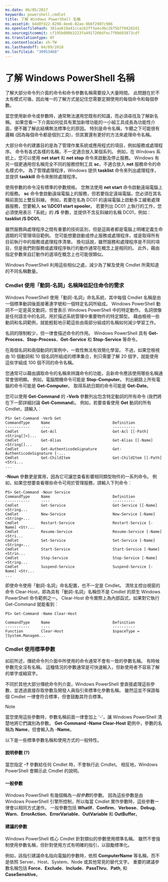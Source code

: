 ```yaml
---
ms.date: 06/05/2017
keywords: powershell,cmdlet
title: 了解 Windows PowerShell 名稱
ms.assetid: b4d0fd22-8298-4ee6-82ae-9b6f2907c986
ms.openlocfilehash: 381aa619a41ccacb2ff3a4cdbc2b75b7f04282d1
ms.sourcegitcommit: cf195b090b3223fa4917206dfec7f0b603873cdf
ms.translationtype: HT
ms.contentlocale: zh-TW
ms.lasthandoff: 04/09/2018
ms.locfileid: "30953468"
---
```

# <a name="learning-windows-powershell-names"></a>了解 Windows PowerShell 名稱
了解大部分命令列介面的命令和命令參數名稱需要投入大量時間。 此問題在於不太有模式可循，因此唯一的了解方式是記住您需要定期使用的每個命令和每個參數。

當您使用新命令或參數時，通常無法運用您既有的知識，而必須尋找及了解新名稱。 如果您看一下介面如何從具有累加新增功能的一小組工具成長為功能性介面，便不難了解此結構無法標準化的原因。 特別是命令名稱，乍聽之下可能很有邏輯 (因為每個命令都是個別工具)，但其實還有更好的方法來處理命令名稱。

大部分命令的建置目的是為了管理作業系統或應用程式的項目，例如服務或處理程序。 命令有各式各樣的名稱，不一定適合放入某個系列。 例如，在 Windows 系統上，您可以使用 **net start** 和 **net stop** 命令來啟動及停止服務。 Windows 有另一個更通用但名稱完全不同的服務控制工具 **sc**，不適合放入 **net** 服務命令的命名模式中。 為了管理處理程序，Windows 提供 **tasklist** 命令來列出處理程序，並提供 **taskkill** 命令來刪除處理程序。

使用參數的命令沒有標準的參數規格。 您無法使用 **net start** 命令啟動遠端電腦上的服務。 **sc** 命令會啟動遠端電腦上的服務，但若要指定遠端電腦，您必須在其名稱前面加上雙反斜線。 例如，若要在名為 DC01 的遠端電腦上啟動多工緩衝處理器服務，您要輸入 **sc \\\\DC01 start spooler**。 若要列出 DC01 上執行的工作，您必須使用表示「系統」的 **/S** 參數，並提供不含反斜線的名稱 DC01，例如：**tasklist /S DC01**。

雖然服務與處理程序之間有重要的技術區別，但是這兩者都是電腦上明確定義生命週期的可管理項目範例。 您可能想要啟動或停止服務或處理程序，或是取得所有目前執行中的服務或處理程序清單。 換句話說，雖然服務和處理程序是不同的項目，但是我們對服務或處理程序執行的動作通常在概念上是相同的。 此外，藉由指定參數來自訂動作的選項在概念上也可能很類似。

Windows PowerShell 利用這些相似之處，減少為了解及使用 Cmdlet 所需知道的不同名稱數量。

### <a name="cmdlets-use-verb-noun-names-to-reduce-command-memorization"></a>Cmdlet 使用「動詞-名詞」名稱降低記住命令的需求
Windows PowerShell 使用「動詞-名詞」命名系統，其中每個 Cmdlet 名稱是由一個標準動詞後面接著連字號和一個特定名詞所組成。 Windows PowerShell 動詞不一定是英文動詞，但會表示 Windows PowerShell 中的特定動作。 名詞很像是任何語言中的名詞，用於描述系統管理中重要物件的特定類型。 藉由檢視一些動詞和名詞範例，就能輕鬆地示範這些由兩部分組成的名稱如何減少學習工作。

名詞的限制較少，但一律會描述命令的作用。 Windows PowerShell 具有 **Get-Process**、**Stop-Process**、**Get-Service** 和 **Stop-Service** 等命令。

在兩個名詞和兩個動詞的案例中，一致性無法有效簡化學習。 不過，如果您檢視由 10 個動詞和 10 個名詞所組成的標準集合，則只需要了解 20 個字，就能使用這些字組成 100 個不同的命令名稱。

您通常可以藉由讀取命令的名稱來辨識命令的功能，且新命令應該使用哪些名稱通常會很明顯。 例如，電腦關機命令可能是 **Stop-Computer**。 列出網路上所有電腦的命令可能是 **Get-Computer**。 取得系統日期的命令可能是 **Get-Date**。

您可以使用 **Get-Command** 的 **-Verb** 參數列出包含特定動詞的所有命令 (我們將在下一節詳細討論 **Get-Command**)。 例如，若要查看使用 **Get** 動詞的所有 Cmdlet，請輸入︰

```
PS> Get-Command -Verb Get
CommandType     Name                            Definition
-----------     ----                            ----------
Cmdlet          Get-Acl                         Get-Acl [[-Path] <String[]>]...
Cmdlet          Get-Alias                       Get-Alias [[-Name] <String[]...
Cmdlet          Get-AuthenticodeSignature       Get-AuthenticodeSignature [-...
Cmdlet          Get-ChildItem                   Get-ChildItem [[-Path] <Stri...
...
```

**-Noun** 參數更是實用，因為它可讓您查看影響相同類型物件的一系列命令。 例如，如果您想要查看哪些命令可用於管理服務，請輸入下列命令︰

```
PS> Get-Command -Noun Service
CommandType     Name                            Definition
-----------     ----                            ----------
Cmdlet          Get-Service                     Get-Service [[-Name] <String...
Cmdlet          New-Service                     New-Service [-Name] <String>...
Cmdlet          Restart-Service                 Restart-Service [-Name] <Str...
Cmdlet          Resume-Service                  Resume-Service [-Name] <Stri...
Cmdlet          Set-Service                     Set-Service [-Name] <String>...
Cmdlet          Start-Service                   Start-Service [-Name] <Strin...
Cmdlet          Stop-Service                    Stop-Service [-Name] <String...
Cmdlet          Suspend-Service                 Suspend-Service [-Name] <Str...
...
```

即使命令使用「動詞-名詞」命名配置，也不一定是 Cmdlet。 清除主控台視窗的命令 Clear-Host，即為具有「動詞-名詞」名稱但不是 Cmdlet 的原生 Windows PowerShell 命令範例之一。 Clear-Host 命令實際上為內部函式，如果對它執行 Get-Command 就能看到︰

```
PS> Get-Command -Name Clear-Host

CommandType     Name                            Definition
-----------     ----                            ----------
Function        Clear-Host                      $spaceType = [System.Managem...
```

### <a name="cmdlets-use-standard-parameters"></a>Cmdlet 使用標準參數
如前所述，傳統命令列介面中所使用的命令通常不會有一致的參數名稱。 有時候參數完全沒有名稱。 這種情況的參數通常是可快速輸入，但新使用者不容易了解的單字或縮寫字。

不同於其他大部分傳統命令列介面，Windows PowerShell 會直接處理這些參數，並透過直接存取參數及開發人員指引來標準化參數名稱。 雖然這並不保證每個 Cmdlet 一律會符合標準，但會鼓勵其符合標準。

> [!NOTE]
> 當您使用這些參數時，參數名稱前面一律會加上 '-'，讓 Windows PowerShell 清楚地將它們識別為參數。 **Get-Command -Name Clear-Host** 範例中，參數的名稱為 **Name**，但會輸入為 -**Name**。

以下是一些標準參數名稱和使用方式的一般特性。

#### <a name="the-help-parameter-"></a>說明參數 (?)
當您指定 **-?** 參數給任何 Cmdlet 時，不會執行此 Cmdlet。 相反地，Windows PowerShell 會顯示此 Cmdlet 的說明。

#### <a name="common-parameters"></a>一般參數
Windows PowerShell 有幾個稱為*一般參數*的參數。 因為這些參數是由 Windows PowerShell 引擎所控制，所以每當 Cmdlet 實作參數時，這些參數一律會以相同方式運作。 一般參數包括 **WhatIf**、**Confirm**、**Verbose**、**Debug**、**Warn**、**ErrorAction**、**ErrorVariable**、**OutVariable** 和 **OutBuffer**。

#### <a name="suggested-parameters"></a>建議的參數
Windows PowerShell 核心 Cmdlet 針對類似的參數使用標準名稱。 雖然不會強制使用參數名稱，但針對使用方式有明確的指引，以鼓勵標準化。

例如，該指引建議命名指向電腦的參數時，依照 **ComputerName** 等名稱，而不是依照 Server、Host、System、Node 或其他常見的替代文字。 重要的建議參數名稱包括 **Force**、**Exclude**、**Include**、**PassThru**、**Path**, 和 **CaseSensitive**。